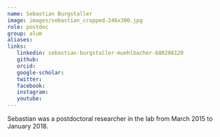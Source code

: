 ```yaml
---
name: Sebastian Burgstaller
image: images/sebastian_cropped-246x300.jpg
role: postdoc
group: alum
aliases:
links:
   linkedin: sebastian-burgstaller-muehlbacher-680208120
   github:
   orcid: 
   google-scholar:
   twitter:
   facebook:
   instagram: 
   youtube:
---
```


Sebastian was a postdoctoral researcher in the lab from March 2015 to January 2018.